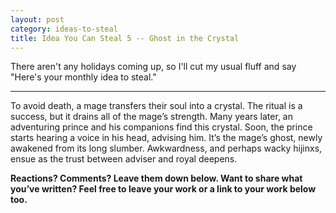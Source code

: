 ```yaml
---
layout: post
category: ideas-to-steal
title: Idea You Can Steal 5 -- Ghost in the Crystal
---
```


There aren't any holidays coming up, so I'll cut my usual fluff and say "Here's your monthly idea to steal."

<!--excerpt-->

------------------------------

To avoid death, a mage transfers their soul into a crystal. The ritual is a success, but it drains all of the mage’s strength. Many years later, an adventuring prince and his companions find this crystal. Soon, the prince starts hearing a voice in his head, advising him. It’s the mage’s ghost, newly awakened from its long slumber. Awkwardness, and perhaps wacky hijinxs, ensue as the trust between adviser and royal deepens.

**Reactions? Comments? Leave them down below. Want to share what you’ve written? Feel free to leave your work or a link to your work below too.**
